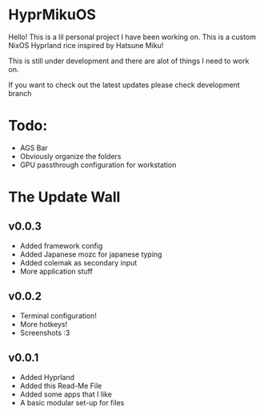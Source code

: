 # HyprMikuOS

Hello! This is a lil personal project I have been working on. This is a custom NixOS Hyprland rice inspired by Hatsune Miku!

This is still under development and there are alot of things I need to work on. 

If you want to check out the latest updates please check development branch

# Todo:
- AGS Bar
- Obviously organize the folders
- GPU passthrough configuration for workstation

# The Update Wall

## v0.0.3
- Added framework config
- Added Japanese mozc for japanese typing
- Added colemak as secondary input
- More application stuff

## v0.0.2
- Terminal configuration!
- More hotkeys!
- Screenshots :3

## v0.0.1
- Added Hyprland
- Added this Read-Me File
- Added some apps that I like
- A basic modular set-up for files
